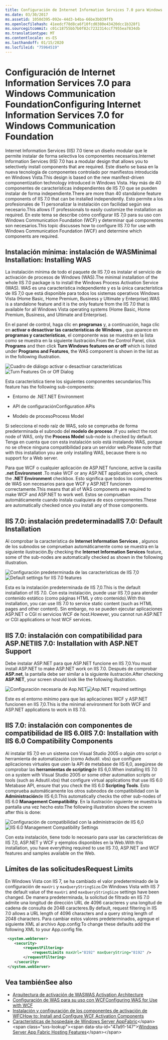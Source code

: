```yaml
---
title: Configuración de Internet Information Services 7.0 para Windows Communication Foundation
ms.date: 03/30/2017
ms.assetid: 1050d395-092e-44d3-b4ba-66be3b039ffb
ms.openlocfilehash: 41eedcf78d8ca6f10fcd0380e43420dcc1b328f1
ms.sourcegitcommit: c01c18755bb7b0f82c7232314ccf7955ea7834db
ms.translationtype: MT
ms.contentlocale: es-ES
ms.lasthandoff: 01/15/2020
ms.locfileid: "75964519"
---
```

# <a name="configuring-internet-information-services-70-for-windows-communication-foundation"></a><span data-ttu-id="47a91-102">Configuración de Internet Information Services 7.0 para Windows Communication Foundation</span><span class="sxs-lookup"><span data-stu-id="47a91-102">Configuring Internet Information Services 7.0 for Windows Communication Foundation</span></span>

<span data-ttu-id="47a91-103">Internet Information Services (IIS) 7.0 tiene un diseño modular que le permite instalar de forma selectiva los componentes necesarios.</span><span class="sxs-lookup"><span data-stu-id="47a91-103">Internet Information Services (IIS) 7.0 has a modular design that allows you to selectively install components that are required.</span></span> <span data-ttu-id="47a91-104">Este diseño se basa en la nueva tecnología de componentes controlado por manifiestos introducida en Windows Vista.</span><span class="sxs-lookup"><span data-stu-id="47a91-104">This design is based on the new manifest-driven componentization technology introduced in Windows Vista.</span></span> <span data-ttu-id="47a91-105">Hay más de 40 componentes de características independientes de IIS 7,0 que se pueden instalar de forma independiente.</span><span class="sxs-lookup"><span data-stu-id="47a91-105">There are more than 40 standalone feature components of IIS 7.0 that can be installed independently.</span></span> <span data-ttu-id="47a91-106">Esto permite a los profesionales de TI personalizar la instalación con facilidad según sea necesario.</span><span class="sxs-lookup"><span data-stu-id="47a91-106">This allows IT professionals to easily customize the installation as required.</span></span> <span data-ttu-id="47a91-107">En este tema se describe cómo configurar IIS 7,0 para su uso con Windows Communication Foundation (WCF) y determinar qué componentes son necesarios.</span><span class="sxs-lookup"><span data-stu-id="47a91-107">This topic discusses how to configure IIS 7.0 for use with Windows Communication Foundation (WCF) and determine which components are required.</span></span>

## <a name="minimal-installation-installing-was"></a><span data-ttu-id="47a91-108">Instalación mínima: instalación de WAS</span><span class="sxs-lookup"><span data-stu-id="47a91-108">Minimal Installation: Installing WAS</span></span>
 <span data-ttu-id="47a91-109">La instalación mínima de todo el paquete de IIS 7,0 es instalar el servicio de activación de procesos de Windows (WAS).</span><span class="sxs-lookup"><span data-stu-id="47a91-109">The minimal installation of the whole IIS 7.0 package is to install the Windows Process Activation Service (WAS).</span></span> <span data-ttu-id="47a91-110">WAS es una característica independiente y es la única característica de IIS 7,0 que está disponible para todos los sistemas operativos Windows Vista (Home Basic, Home Premium, Business y Ultimate y Enterprise).</span><span class="sxs-lookup"><span data-stu-id="47a91-110">WAS is a standalone feature and it is the only feature from the IIS 7.0 that is available for all Windows Vista operating systems (Home Basic, Home Premium, Business, and Ultimate and Enterprise).</span></span>

 <span data-ttu-id="47a91-111">En el panel de control, haga clic en **programas** y, a continuación, haga clic en **activar o desactivar las características de Windows** , que aparece en **programas y características**, el componente was se muestra en la lista como se muestra en la siguiente ilustración.</span><span class="sxs-lookup"><span data-stu-id="47a91-111">From the Control Panel, click **Programs** and then click **Turn Windows features on or off** which is listed under **Programs and Features**, the WAS component is shown in the list as in the following illustration.</span></span>

 <span data-ttu-id="47a91-112">![Cuadro de diálogo activar o desactivar características](../../../../docs/framework/wcf/feature-details/media/wcfc-turnfeaturesonoroffs.gif "wcfc_TurnFeaturesOnOrOffs")</span><span class="sxs-lookup"><span data-stu-id="47a91-112">![Turn Features On or Off Dialog](../../../../docs/framework/wcf/feature-details/media/wcfc-turnfeaturesonoroffs.gif "wcfc_TurnFeaturesOnOrOffs")</span></span>

 <span data-ttu-id="47a91-113">Esta característica tiene los siguientes componentes secundarios:</span><span class="sxs-lookup"><span data-stu-id="47a91-113">This feature has the following sub-components:</span></span>

- <span data-ttu-id="47a91-114">Entorno de .NET</span><span class="sxs-lookup"><span data-stu-id="47a91-114">.NET Environment</span></span>

- <span data-ttu-id="47a91-115">API de configuración</span><span class="sxs-lookup"><span data-stu-id="47a91-115">Configuration APIs</span></span>

- <span data-ttu-id="47a91-116">Modelo de proceso</span><span class="sxs-lookup"><span data-stu-id="47a91-116">Process Model</span></span>

 <span data-ttu-id="47a91-117">Si selecciona el nodo raíz de WAS, solo se comprueba de forma predeterminada el subnodo del **modelo de proceso** .</span><span class="sxs-lookup"><span data-stu-id="47a91-117">If you select the root node of WAS, only the **Process Model** sub-node is checked by default.</span></span> <span data-ttu-id="47a91-118">Tenga en cuenta que con esta instalación solo está instalando WAS, porque no se ofrece ninguna compatibilidad para un servidor web.</span><span class="sxs-lookup"><span data-stu-id="47a91-118">Please note that with this installation you are only installing WAS, because there is no support for a Web server.</span></span>

 <span data-ttu-id="47a91-119">Para que WCF o cualquier aplicación de ASP.NET funcione, active la casilla **.net Environment** .</span><span class="sxs-lookup"><span data-stu-id="47a91-119">To make WCF or any ASP.NET application work, check the **.NET Environment** checkbox.</span></span> <span data-ttu-id="47a91-120">Esto significa que todos los componentes de WAS son necesarios para que WCF y ASP.NET funcionen correctamente.</span><span class="sxs-lookup"><span data-stu-id="47a91-120">This means that all of WAS components are required to make WCF and ASP.NET to work well.</span></span> <span data-ttu-id="47a91-121">Estos se comprueban automáticamente cuando instala cualquiera de esos componentes.</span><span class="sxs-lookup"><span data-stu-id="47a91-121">These are automatically checked once you install any of those components.</span></span>

## <a name="iis-70-default-installation"></a><span data-ttu-id="47a91-122">IIS 7.0: instalación predeterminada</span><span class="sxs-lookup"><span data-stu-id="47a91-122">IIS 7.0: Default Installation</span></span>
 <span data-ttu-id="47a91-123">Al comprobar la característica de **Internet Information Services** , algunos de los subnodos se comprueban automáticamente como se muestra en la siguiente ilustración.</span><span class="sxs-lookup"><span data-stu-id="47a91-123">By checking the **Internet Information Services** feature, some of the sub-nodes are automatically checked as shown in the following illustration.</span></span>

 <span data-ttu-id="47a91-124">![Configuración predeterminada de las características de IIS 7,0](../../../../docs/framework/wcf/feature-details/media/wcfc-turningfeaturesonoroff2.gif "wcfc_TurningFeaturesOnOrOff2")</span><span class="sxs-lookup"><span data-stu-id="47a91-124">![Default settings for IIS 7.0 features](../../../../docs/framework/wcf/feature-details/media/wcfc-turningfeaturesonoroff2.gif "wcfc_TurningFeaturesOnOrOff2")</span></span>

 <span data-ttu-id="47a91-125">Esta es la instalación predeterminada de IIS 7,0.</span><span class="sxs-lookup"><span data-stu-id="47a91-125">This is the default installation of IIS 7.0.</span></span> <span data-ttu-id="47a91-126">Con esta instalación, puede usar IIS 7,0 para atender contenido estático (como páginas HTML y otro contenido).</span><span class="sxs-lookup"><span data-stu-id="47a91-126">With this installation, you can use IIS 7.0 to service static content (such as HTML pages and other content).</span></span> <span data-ttu-id="47a91-127">Sin embargo, no se pueden ejecutar aplicaciones ASP.NET o CGI ni servicios WCF de host.</span><span class="sxs-lookup"><span data-stu-id="47a91-127">However, you cannot run ASP.NET or CGI applications or host WCF services.</span></span>

## <a name="iis-70-installation-with-aspnet-support"></a><span data-ttu-id="47a91-128">IIS 7.0: instalación con compatibilidad para ASP.NET</span><span class="sxs-lookup"><span data-stu-id="47a91-128">IIS 7.0: Installation with ASP.NET Support</span></span>
 <span data-ttu-id="47a91-129">Debe instalar ASP.NET para que ASP.NET funcione en IIS 7,0.</span><span class="sxs-lookup"><span data-stu-id="47a91-129">You must install ASP.NET to make ASP.NET work on IIS 7.0.</span></span> <span data-ttu-id="47a91-130">Después de comprobar **ASP.net**, la pantalla debe ser similar a la siguiente ilustración.</span><span class="sxs-lookup"><span data-stu-id="47a91-130">After checking **ASP.NET**, your screen should look like the following illustration.</span></span>

 <span data-ttu-id="47a91-131">![Configuración necesaria de Asp.NET](../../../../docs/framework/wcf/feature-details/media/wcfc-trunfeaturesonoroff3s.gif "wcfc_TrunFeaturesOnOrOFf3s")</span><span class="sxs-lookup"><span data-stu-id="47a91-131">![Asp.NET required settings](../../../../docs/framework/wcf/feature-details/media/wcfc-trunfeaturesonoroff3s.gif "wcfc_TrunFeaturesOnOrOFf3s")</span></span>

 <span data-ttu-id="47a91-132">Este es el entorno mínimo para que las aplicaciones WCF y ASP.NET funcionen en IIS 7,0.</span><span class="sxs-lookup"><span data-stu-id="47a91-132">This is the minimal environment for both WCF and ASP.NET applications to work in IIS 7.0.</span></span>

## <a name="iis-70-installation-with-iis-60-compatibility-components"></a><span data-ttu-id="47a91-133">IIS 7.0: instalación con componentes de compatibilidad de IIS 6.0</span><span class="sxs-lookup"><span data-stu-id="47a91-133">IIS 7.0: Installation with IIS 6.0 Compatibility Components</span></span>
 <span data-ttu-id="47a91-134">Al instalar IIS 7,0 en un sistema con Visual Studio 2005 o algún otro script o herramienta de automatización (como Adsutil. vbs) que configure aplicaciones virtuales que usen la API de metabase de IIS 6,0, asegúrese de comprobar las **herramientas de scripting**de IIS 6,0.</span><span class="sxs-lookup"><span data-stu-id="47a91-134">When installing IIS 7.0 on a system with Visual Studio 2005 or some other automation scripts or tools (such as Adsutil.vbs) that configure virtual applications that use IIS 6.0 Metabase API, ensure that you check the IIS 6.0 **Scripting Tools**.</span></span> <span data-ttu-id="47a91-135">Esto comprueba automáticamente los otros subnodos de compatibilidad con la **Administración**de IIS 6,0.</span><span class="sxs-lookup"><span data-stu-id="47a91-135">This automatically checks the other sub-nodes of IIS 6.0 **Management Compatibility**.</span></span> <span data-ttu-id="47a91-136">En la ilustración siguiente se muestra la pantalla una vez hecho esto:</span><span class="sxs-lookup"><span data-stu-id="47a91-136">The following illustration shows the screen after this is done:</span></span>

 <span data-ttu-id="47a91-137">![Configuración de compatibilidad con la administración de IIS 6,0](../../../../docs/framework/wcf/feature-details/media/scfc-turnfeaturesonoroff5s.gif "scfc_TurnFeaturesOnOrOff5s")</span><span class="sxs-lookup"><span data-stu-id="47a91-137">![IIS 6.0 Management Compatibility Settings](../../../../docs/framework/wcf/feature-details/media/scfc-turnfeaturesonoroff5s.gif "scfc_TurnFeaturesOnOrOff5s")</span></span>

 <span data-ttu-id="47a91-138">Con esta instalación, tiene todo lo necesario para usar las características de IIS 7,0, ASP.NET y WCF y ejemplos disponibles en la Web.</span><span class="sxs-lookup"><span data-stu-id="47a91-138">With this installation, you have everything required to use IIS 7.0, ASP.NET and WCF features and samples available on the Web.</span></span>

## <a name="request-limits"></a><span data-ttu-id="47a91-139">Límites de las solicitudes</span><span class="sxs-lookup"><span data-stu-id="47a91-139">Request Limits</span></span>
 <span data-ttu-id="47a91-140">En Windows Vista con IIS 7, se ha cambiado el valor predeterminado de la configuración de `maxUri` y `maxQueryStringSize`.</span><span class="sxs-lookup"><span data-stu-id="47a91-140">On Windows Vista with IIS 7 the default value of the `maxUri` and `maxQueryStringSize` settings have been changed.</span></span> <span data-ttu-id="47a91-141">De manera predeterminada, la solicitud de filtrado en IIS 7.0 admite una longitud de dirección URL de 4096 caracteres y una longitud de cadena de consulta de 2048 caracteres.</span><span class="sxs-lookup"><span data-stu-id="47a91-141">By default, request filtering in IIS 7.0 allows a URL length of 4096 characters and a query string length of 2048 characters.</span></span> <span data-ttu-id="47a91-142">Para cambiar estos valores predeterminados, agregue el siguiente XML al archivo App.config:</span><span class="sxs-lookup"><span data-stu-id="47a91-142">To change these defaults add the following XML to your App.config file.</span></span>

```xml
 <system.webServer>
    <security>
        <requestFiltering>
            <requestLimits maxUrl="8192" maxQueryString="8192" />
        </requestFiltering>
    </security>
 </system.webServer>
 ```

## <a name="see-also"></a><span data-ttu-id="47a91-143">Vea también</span><span class="sxs-lookup"><span data-stu-id="47a91-143">See also</span></span>

- [<span data-ttu-id="47a91-144">Arquitectura de activación de WAS</span><span class="sxs-lookup"><span data-stu-id="47a91-144">WAS Activation Architecture</span></span>](../../../../docs/framework/wcf/feature-details/was-activation-architecture.md)
- [<span data-ttu-id="47a91-145">Configuración de WAS para su uso con WCF</span><span class="sxs-lookup"><span data-stu-id="47a91-145">Configuring WAS for Use with WCF</span></span>](../../../../docs/framework/wcf/feature-details/configuring-the-wpa--service-for-use-with-wcf.md)
- [<span data-ttu-id="47a91-146">Instalación y configuración de los componentes de activación de WFC</span><span class="sxs-lookup"><span data-stu-id="47a91-146">How to: Install and Configure WCF Activation Components</span></span>](../../../../docs/framework/wcf/feature-details/how-to-install-and-configure-wcf-activation-components.md)
- <span data-ttu-id="47a91-147">[Características de hospedaje de Windows Server AppFabric](https://docs.microsoft.com/previous-versions/appfabric/ee677189(v=azure.10))</span><span class="sxs-lookup"><span data-stu-id="47a91-147">[Windows Server App Fabric Hosting Features](https://docs.microsoft.com/previous-versions/appfabric/ee677189(v=azure.10))</span></span>
